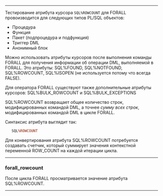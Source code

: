 --------------------------------

Тестирование атрибута курсора `SQL%ROWCOUNT` для FORALL провоизводится для следующих типов PL/SQL объектов:

* Процедура
* Функция
* Пакет (подпроцедура и подфункция)
* Триггер DML
* Анонимный блок

Можно использовать атрибуты курсоров после выполнения команды FORALL для получения информации об операции DML, выполняемой в FORALL. 
Это атрибуты: SQL%FOUND, SQL%NOTFOUND, SQL%ROWCOUNT, SQL%ISOPEN (не используется потому что всегда FALSE).

Для оператора FORALL существуют также дополнительные атрибуты курсоров: SQL%BULK_ROWCOUNT и SQL%BULK_EXCEPTIONS

SQL%ROWCOUNT возвращает общее количество строк, модифицированных командой DML, а точнее *сумму всех строк*, модифицированных командой DML в цикле FORALL.

Синтаксис атрибута выглядит так:

```sql
   SQL%ROWCOUNT
```

Для конвертирования атрибута SQL%ROWCOUNT потребуется создавать счетчик, который суммирует значения контекстной переменной ROW_COUNT на каждой итерации цикла. 

--------------------------------

### forall_rowcount

После цикла FORALL просматривается значение атрибута SQL%ROWCOUNT.

--------------------------------
